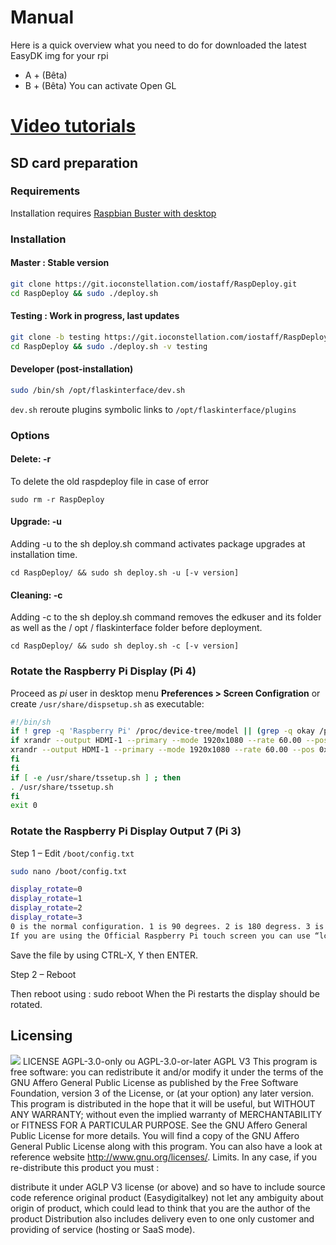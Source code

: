 # Manual

Here is a quick overview what you need to do for downloaded the latest EasyDK img for your rpi

- A + (Bêta) 
- B + (Bêta) You can activate Open GL

# [Video tutorials ](https://easydigitalkey.com/gb/content/36-discover-easy-dkon-video)
 
## SD card preparation

### Requirements
Installation requires [Raspbian Buster with desktop](https://www.raspberrypi.org/downloads/raspbian/)

### Installation

#### Master : Stable version

```bash
git clone https://git.ioconstellation.com/iostaff/RaspDeploy.git
cd RaspDeploy && sudo ./deploy.sh
```
 
#### Testing : Work in progress, last updates

```bash
git clone -b testing https://git.ioconstellation.com/iostaff/RaspDeploy.git
cd RaspDeploy && sudo ./deploy.sh -v testing
```

#### Developer (post-installation)

```bash
sudo /bin/sh /opt/flaskinterface/dev.sh
```

`dev.sh` reroute plugins symbolic links to `/opt/flaskinterface/plugins`

### Options

#### Delete: -r
To delete the old raspdeploy file in case of error

`sudo rm -r RaspDeploy`

#### Upgrade: -u
Adding -u to the sh deploy.sh command activates package upgrades at installation time.

`cd RaspDeploy/ && sudo sh deploy.sh -u [-v version]`

#### Cleaning: -c
Adding -c to the sh deploy.sh command removes the edkuser and its folder as well as the / opt / flaskinterface folder before deployment.

`cd RaspDeploy/ && sudo sh deploy.sh -c [-v version]`

### Rotate the Raspberry Pi Display (Pi 4)

Proceed as *pi* user in desktop menu **Preferences > Screen Configration** or create `/usr/share/dispsetup.sh` as executable:

```bash
#!/bin/sh
if ! grep -q 'Raspberry Pi' /proc/device-tree/model || (grep -q okay /proc/device-tree/soc/v3d@7ec00000/status 2> /dev/null || grep -q okay /proc/device-tree/soc/firmwarekms@7e600000/status 2> /dev/null || grep -q okay /proc/device-tree/v3dbus/v3d@7ec04000/status 2> /dev/null) ; then
if xrandr --output HDMI-1 --primary --mode 1920x1080 --rate 60.00 --pos 0x0 --rotate right --dryrun ; then
xrandr --output HDMI-1 --primary --mode 1920x1080 --rate 60.00 --pos 0x0 --rotate right
fi
fi
if [ -e /usr/share/tssetup.sh ] ; then
. /usr/share/tssetup.sh
fi
exit 0

```


### Rotate the Raspberry Pi Display Output 7 (Pi 3)

Step 1 – Edit `/boot/config.txt`

```bash
sudo nano /boot/config.txt

display_rotate=0
display_rotate=1
display_rotate=2
display_rotate=3
0 is the normal configuration. 1 is 90 degrees. 2 is 180 degress. 3 is 270 degrees.
If you are using the Official Raspberry Pi touch screen you can use “lcd_rotate” rather than “display_rotate”.
```


Save the file by using CTRL-X, Y then ENTER.

Step 2 – Reboot

Then reboot using : sudo reboot When the Pi restarts the display should be rotated.


## Licensing
![](https://easydigitalkey.com/img/cms/t%C3%A9l%C3%A9chargement%20(2).png)
LICENSE AGPL-3.0-only ou AGPL-3.0-or-later
AGPL V3 This program is free software: you can redistribute it and/or modify it under the terms of the GNU Affero General Public License as published by the Free Software Foundation, version 3 of the License, or (at your option) any later version.
This program is distributed in the hope that it will be useful, but WITHOUT ANY WARRANTY; without even the implied warranty of MERCHANTABILITY or FITNESS FOR A PARTICULAR PURPOSE. See the GNU Affero General Public License for more details.
You will find a copy of the GNU Affero General Public License along with this program.
You can also have a look at reference website http://www.gnu.org/licenses/. Limits. In any case, if you re-distribute this product you must :

distribute it under AGLP V3 license (or above) and so have to include source code
reference original product (Easydigitalkey)
not let any ambiguity about origin of product, which could lead to think that you are the author of the product 
Distribution also includes delivery even to one only customer and providing of service (hosting or SaaS mode). 